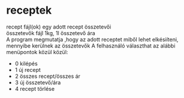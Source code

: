 # receptek
recept fájl(ok) egy adott recept összetevői  
összetevők fájl 1kg, 1l összetevő ára  
A program megmutatja ,hogy az adott receptet miből lehet elkésiíteni, mennyibe kerülnek az összetevők
A felhasználó választhat az alábbi menüpontok közül közül: 
- 0 kilépés
- 1 új recept
- 2 összes recept/összes ár
- 3 új összetevő/ára
- 4 recept törlése  
